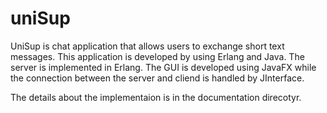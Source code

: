 # uniSup

UniSup is chat application that allows users to exchange short text messages.
This application is developed by using Erlang and Java.
The server is implemented in Erlang. The GUI is developed using JavaFX while the connection between the server and cliend is handled by JInterface.

The details about the implementaion is in the documentation direcotyr. 
